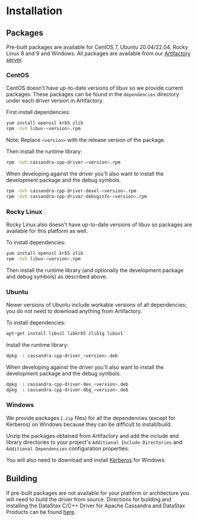 # Installation

## Packages

Pre-built packages are available for CentOS 7, Ubuntu 20.04/22.04,
Rocky Linux 8 and 9 and Windows.  All packages are available from our
[Artifactory server].

### CentOS

CentOS doesn't have up-to-date versions of libuv so we provide current packages.
These packages can be found in the `dependencies` directory under each driver
version in Artifactory.

First install dependencies:

```bash
yum install openssl krb5 zlib
rpm -Uvh libuv-<version>.rpm
```

Note: Replace `<version>` with the release version of the package.

Then install the runtime library:

```bash
rpm -Uvh cassandra-cpp-driver-<version>.rpm
```

When developing against the driver you'll also want to install the development
package and the debug symbols.

```bash
rpm -Uvh cassandra-cpp-driver-devel-<version>.rpm
rpm -Uvh cassandra-cpp-driver-debuginfo-<version>.rpm
```

### Rocky Linux

Rocky Linux also doesn't have up-to-date versions of libuv so packages are available
for this platform as well.

To install dependencies:

```bash
yum install openssl krb5 zlib
rpm -Uvh libuv-<version>.rpm
```

Then install the runtime library (and optionally the development package and debug
symbols) as described above.

### Ubuntu

Newer versions of Ubuntu include workable versions of all dependencies; you do not
need to download anything from Artifactory.

To install dependencies:

```bash
apt-get install libssl libkrb5 zlib1g libuv1
```

Install the runtime library:

```bash
dpkg -i cassandra-cpp-driver_<version>.deb
```

When developing against the driver you'll also want to install the development
package and the debug symbols.

```bash
dpkg -i cassandra-cpp-driver-dev_<version>.deb
dpkg -i cassandra-cpp-driver-dbg_<version>.deb
```

### Windows

We provide packages (`.zip` files) for all the dependencies (except for
Kerberos) on Windows because they can be difficult to install/build.

Unzip the packages obtained from Artifactory and add the include and
library directories to your project's `Additional Include Directories` and
`Additional Dependencies` configuration properties.

You will also need to download and install [Kerberos] for Windows.

## Building

If pre-built packages are not available for your platform or architecture you
will need to build the driver from source. Directions for building and
installing the DataStax C/C++ Driver for Apache Cassandra and DataStax Products
can be found [here](/topics/building/).

[Artifactory server]: https://datastax.jfrog.io/artifactory/cpp-php-drivers/cpp-driver/builds
[Kerberos]: https://web.mit.edu/kerberos
